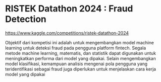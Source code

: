 # RISTEK Datathon 2024 : Fraud Detection
https://www.kaggle.com/competitions/ristek-datathon-2024

Objektif dari kompetisi ini adalah untuk mengembangkan model machine learning untuk deteksi fraud pada pengguna platform fintech. Segala metode machine learning, matematis, dan statistik dapat digunakan untuk meningkatkan performa dari model yang dipakai. Selain mengembangkan model klasifikasi, kemampuan analisis mengenai pola pengguna yang teridentifikasi sebagai fraud juga diperlukan untuk menjelaskan cara kerja model yang dipakai
